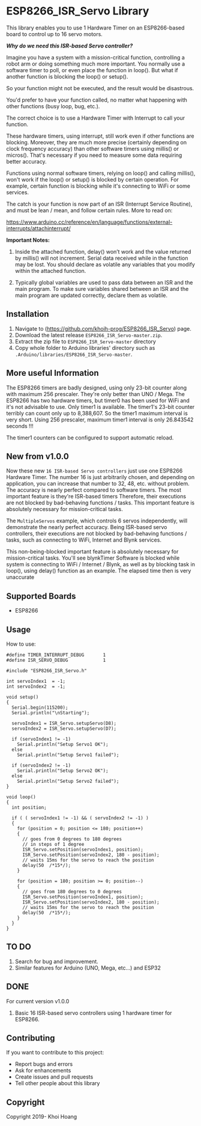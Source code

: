# ESP8266_ISR_Servo Library

This library enables you to use 1 Hardware Timer on an ESP8266-based board to control up to 16 servo motors.

***Why do we need this ISR-based Servo controller?***

Imagine you have a system with a mission-critical function, controlling a robot arm or doing something much more important. You normally use a software timer to poll, or even place the function in loop(). But what if another function is blocking the loop() or setup().

So your function might not be executed, and the result would be disastrous.

You'd prefer to have your function called, no matter what happening with other functions (busy loop, bug, etc.).

The correct choice is to use a Hardware Timer with Interrupt to call your function.

These hardware timers, using interrupt, still work even if other functions are blocking. Moreover, they are much more precise (certainly depending on clock frequency accuracy) than other software timers using millis() or micros(). That's necessary if you need to measure some data requiring better accuracy.

Functions using normal software timers, relying on loop() and calling millis(), won't work if the loop() or setup() is blocked by certain operation. For example, certain function is blocking while it's connecting to WiFi or some services.

The catch is your function is now part of an ISR (Interrupt Service Routine), and must be lean / mean, and follow certain rules. More to read on:

https://www.arduino.cc/reference/en/language/functions/external-interrupts/attachinterrupt/

**Important Notes:**
1. Inside the attached function, delay() won’t work and the value returned by millis() will not increment. Serial data received while in the function may be lost. You should declare as volatile any variables that you modify within the attached function.

2. Typically global variables are used to pass data between an ISR and the main program. To make sure variables shared between an ISR and the main program are updated correctly, declare them as volatile.

## Installation
1. Navigate to (https://github.com/khoih-prog/ESP8266_ISR_Servo) page.
2. Download the latest release `ESP8266_ISR_Servo-master.zip`.
3. Extract the zip file to `ESP8266_ISR_Servo-master` directory 
4. Copy whole folder to Arduino libraries' directory such as `.Arduino/libraries/ESP8266_ISR_Servo-master`.

## More useful Information

The ESP8266 timers are badly designed, using only 23-bit counter along with maximum 256 prescaler. They're only better than UNO / Mega.
The ESP8266 has two hardware timers, but timer0 has been used for WiFi and it's not advisable to use. Only timer1 is available.
The timer1's 23-bit counter terribly can count only up to 8,388,607. So the timer1 maximum interval is very short.
Using 256 prescaler, maximum timer1 interval is only 26.843542 seconds !!!

The timer1 counters can be configured to support automatic reload.

## New from v1.0.0

Now these new `16 ISR-based Servo controllers` just use one ESP8266 Hardware Timer. The number 16 is just arbitrarily chosen, and depending 
on application, you can increase that number to 32, 48, etc. without problem.
The accuracy is nearly perfect compared to software timers. The most important feature is they're ISR-based timers
Therefore, their executions are not blocked by bad-behaving functions / tasks.
This important feature is absolutely necessary for mission-critical tasks. 

The `MultipleServos` example, which controls 6 servos independently, will demonstrate the nearly perfect accuracy.
Being ISR-based servo controllers, their executions are not blocked by bad-behaving functions / tasks, such as connecting to WiFi, Internet
and Blynk services.

This non-being-blocked important feature is absolutely necessary for mission-critical tasks. 
You'll see blynkTimer Software is blocked while system is connecting to WiFi / Internet / Blynk, as well as by blocking task 
in loop(), using delay() function as an example. The elapsed time then is very unaccurate

## Supported Boards

- ESP8266

## Usage

How to use:

```
#define TIMER_INTERRUPT_DEBUG       1
#define ISR_SERVO_DEBUG             1

#include "ESP8266_ISR_Servo.h"

int servoIndex1  = -1;
int servoIndex2  = -1;

void setup() 
{
  Serial.begin(115200);
  Serial.println("\nStarting");

  servoIndex1 = ISR_Servo.setupServo(D8);
  servoIndex2 = ISR_Servo.setupServo(D7);
  
  if (servoIndex1 != -1)
    Serial.println("Setup Servo1 OK");
  else
    Serial.println("Setup Servo1 failed");

  if (servoIndex2 != -1)
    Serial.println("Setup Servo2 OK");
  else
    Serial.println("Setup Servo2 failed");
}

void loop() 
{
  int position;

  if ( ( servoIndex1 != -1) && ( servoIndex2 != -1) )
  {
    for (position = 0; position <= 180; position++) 
    { 
      // goes from 0 degrees to 180 degrees
      // in steps of 1 degree
      ISR_Servo.setPosition(servoIndex1, position);
      ISR_Servo.setPosition(servoIndex2, 180 - position);
      // waits 15ms for the servo to reach the position
      delay(50  /*15*/);
    }
    
    for (position = 180; position >= 0; position--) 
    { 
      // goes from 180 degrees to 0 degrees
      ISR_Servo.setPosition(servoIndex1, position);
      ISR_Servo.setPosition(servoIndex2, 180 - position);
      // waits 15ms for the servo to reach the position
      delay(50  /*15*/);                                  
    }
  }
}

```
## TO DO

1. Search for bug and improvement.
2. Similar features for Arduino (UNO, Mega, etc...) and ESP32 


## DONE

For current version v1.0.0

1. Basic 16 ISR-based servo controllers using 1 hardware timer for ESP8266.


## Contributing
If you want to contribute to this project:
- Report bugs and errors
- Ask for enhancements
- Create issues and pull requests
- Tell other people about this library

## Copyright
Copyright 2019- Khoi Hoang
